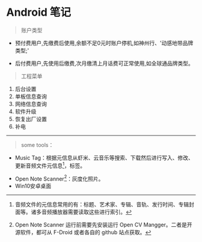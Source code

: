<link href="../css/style.css" rel="stylesheet" type="text/css" />

# Android 笔记

> 账户类型

+ 预付费用户,先缴费后使用,余额不足0元时账户停机,如神州行、'动感地带品牌类型;'

+ 后付费用户,先使用后缴费,次月缴清上月话费可正常使用,如全球通品牌类型。

> 工程菜单

1. 后台设置
2. 单板信息查询
3. 网络信息查询
4. 软件升级
5. 恢复出厂设置
6. 补电

----

> some tools：

* Music Tag：根据元信息从虾米、云音乐等搜索、下载然后进行写入、修改、更新音频文件元信息[^meta]，标签。
+ Open Note Scanner[^opencv]：灰度化照片。
+ Win10安卓桌面

[^opencv]: Open Note Scanner 运行前需要先安装运行 Open CV Mangger。二者是开源软件，都可从 F-Droid 或者各自的 github 站点获取。


[^meta]: 音频文件的元信息常用的有：标题、艺术家、专辑、音轨、发行时间、专辑封面等。诸多音频播放器需要读取这些进行索引。
